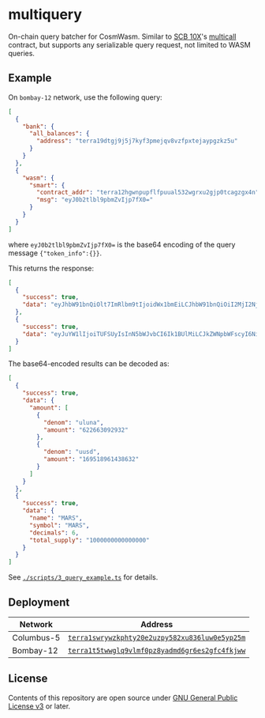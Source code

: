 # multiquery

On-chain query batcher for CosmWasm. Similar to [SCB 10X](https://github.com/scb-10x)'s [multicall](https://github.com/scb-10x/multicall) contract, but supports any serializable query request, not limited to WASM queries.

## Example

On `bombay-12` network, use the following query:

```json
[
  {
    "bank": {
      "all_balances": {
        "address": "terra19dtgj9j5j7kyf3pmejqv8vzfpxtejaypgzkz5u"
      }
    }
  },
  {
    "wasm": {
      "smart": {
        "contract_addr": "terra12hgwnpupflfpuual532wgrxu2gjp0tcagzgx4n",
        "msg": "eyJ0b2tlbl9pbmZvIjp7fX0="
      }
    }
  }
]
```

where `eyJ0b2tlbl9pbmZvIjp7fX0=` is the base64 encoding of the query message `{"token_info":{}}`.

This returns the response:

```json
[
  {
    "success": true,
    "data": "eyJhbW91bnQiOlt7ImRlbm9tIjoidWx1bmEiLCJhbW91bnQiOiI2MjI2NjMwOTI5MzIifSx7ImRlbm9tIjoidXVzZCIsImFtb3VudCI6IjE2OTUxODkxMTQzODYzMiJ9XX0="
  },
  {
    "success": true,
    "data": "eyJuYW1lIjoiTUFSUyIsInN5bWJvbCI6Ik1BUlMiLCJkZWNpbWFscyI6NiwidG90YWxfc3VwcGx5IjoiMTAwMDAwMDAwMDAwMDAwMCJ9"
  }
]
```

The base64-encoded results can be decoded as:

```json
[
  {
    "success": true,
    "data": {
      "amount": [
        {
          "denom": "uluna",
          "amount": "622663092932"
        },
        {
          "denom": "uusd",
          "amount": "169518961438632"
        }
      ]
    }
  },
  {
    "success": true,
    "data": {
      "name": "MARS",
      "symbol": "MARS",
      "decimals": 6,
      "total_supply": "1000000000000000"
    }
  }
]
```

See [`./scripts/3_query_example.ts`](./scripts/3_query_example.ts) for details.

## Deployment

| Network    | Address                                                                                                                            |
| ---------- | ---------------------------------------------------------------------------------------------------------------------------------- |
| Columbus-5 | [`terra1swrywzkphty20e2uzpy582xu836luw0e5yp25m`](https://terrasco.pe/mainnet/address/terra1swrywzkphty20e2uzpy582xu836luw0e5yp25m) |
| Bombay-12  | [`terra1t5twwglq9vlmf0pz8yadmd6gr6es2gfc4fkjww`](https://terrasco.pe/testnet/address/terra1t5twwglq9vlmf0pz8yadmd6gr6es2gfc4fkjww) |

## License

Contents of this repository are open source under [GNU General Public License v3](https://github.com/scb-10x/multicall) or later.
